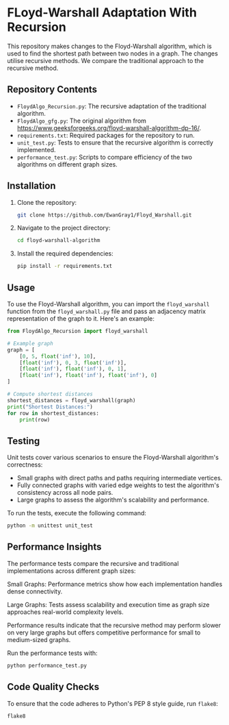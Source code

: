 # FLoyd-Warshall Adaptation With Recursion

This repository makes changes to the Floyd-Warshall algorithm, which is used to find the shortest path between two nodes in a graph. The changes utilise recursive methods. We compare the traditional approach to the recursive method.

## Repository Contents

- `FloydAlgo_Recursion.py`: The recursive adaptation of the traditional algorithm.
- `FloydAlgo_gfg.py`: The original algorithm from https://www.geeksforgeeks.org/floyd-warshall-algorithm-dp-16/.
- `requirements.txt`: Required packages for the repository to run.
- `unit_test.py`: Tests to ensure that the recursive algorithm is correctly implemented.
- `performance_test.py`: Scripts to compare efficiency of the two algorithms on different graph sizes.

## Installation

1. Clone the repository:
   ```bash
   git clone https://github.com/EwanGray1/Floyd_Warshall.git
   ```

2. Navigate to the project directory:
   ```bash
   cd floyd-warshall-algorithm
   ```
   
3. Install the required dependencies:
   ```bash
   pip install -r requirements.txt
   ```

## Usage

To use the Floyd-Warshall algorithm, you can import the `floyd_warshall` function from the `floyd_warshall.py` file and pass an adjacency matrix representation of the graph to it. Here's an example:

```python
from FloydAlgo_Recursion import floyd_warshall

# Example graph
graph = [
    [0, 5, float('inf'), 10],
    [float('inf'), 0, 3, float('inf')],
    [float('inf'), float('inf'), 0, 1],
    [float('inf'), float('inf'), float('inf'), 0]
]

# Compute shortest distances
shortest_distances = floyd_warshall(graph)
print("Shortest Distances:")
for row in shortest_distances:
    print(row)
```

## Testing

Unit tests cover various scenarios to ensure the Floyd-Warshall algorithm's correctness:
- Small graphs with direct paths and paths requiring intermediate vertices.
- Fully connected graphs with varied edge weights to test the algorithm's consistency across all node pairs.
- Large graphs to assess the algorithm's scalability and performance.

To run the tests, execute the following command:

```bash
python -m unittest unit_test
```

## Performance Insights

The performance tests compare the recursive and traditional implementations across different graph sizes:

Small Graphs: Performance metrics show how each implementation handles dense connectivity.

Large Graphs: Tests assess scalability and execution time as graph size approaches real-world complexity levels.

Performance results indicate that the recursive method may perform slower on very large graphs but offers competitive performance for small to medium-sized graphs.

Run the performance tests with:

```bash
python performance_test.py
```

## Code Quality Checks

To ensure that the code adheres to Python's PEP 8 style guide, run `flake8`:

```bash
flake8
```
